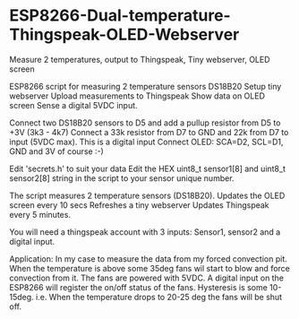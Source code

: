# ESP8266-Dual-temperature-Thingspeak-OLED-Webserver
Measure 2 temperatures, output to Thingspeak, Tiny webserver, OLED screen


ESP8266 script for measuring 2 temperature sensors DS18B20
Setup tiny webserver
Upload measurements to Thingspeak
Show data on OLED screen
Sense a digital 5VDC input.


Connect two DS18B20 sensors to D5 and add a pullup resistor from D5 to +3V (3k3 - 4k7)
Connect a 33k resistor from D7 to GND and 22k from D7 to input (5VDC max). This is a digital input
Connect OLED: SCA=D2, SCL=D1, GND and 3V of course :-)

Edit 'secrets.h' to suit your data
Edit the HEX uint8_t sensor1[8] and uint8_t sensor2[8] string in the script to your sensor unique number.

The script measures 2 temperature sensors (DS18B20).
Updates the OLED screen every 10 secs
Refreshes a tiny webserver
Updates Thingspeak every 5 minutes.

You will need a thingspeak account with 3 inputs: Sensor1, sensor2 and a digital input.

Application: In my case to measure the data from my forced convection pit. When the temperature is above some 35deg fans wil start to blow and force convection from it. The fans are powered with 5VDC. A digital input on the ESP8266 will register the on/off status of the fans. Hysteresis is some 10-15deg. i.e. When the temperature drops to 20-25 deg the fans will be shut off.
